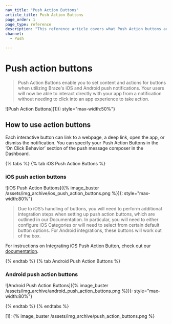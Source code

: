 ```yaml
---
nav_title: "Push Action Buttons"
article_title: Push Action Buttons
page_order: 1
page_type: reference
description: "This reference article covers what Push Action buttons are and the difference across iOS and Android platforms."
channel:
  - Push

---
```


# Push action buttons

> Push Action Buttons enable you to set content and actions for buttons when utilizing Braze's iOS and Android push notifications. Your users will now be able to interact directly with your app from a notification without needing to click into an app experience to take action.

![Push Action Buttons][1]{: style="max-width:50%"}

## How to use action buttons

Each interactive button can link to a webpage, a deep link, open the app, or dismiss the notification. You can specify your Push Action Buttons in the ‘On Click Behavior’ section of the push message composer in the Dashboard.

{% tabs %} 
{% tab iOS Push Action Buttons %}

### iOS push action buttons
![iOS Push Action Buttons]({% image_buster /assets/img_archive/ios_push_action_buttons.png %}){: style="max-width:80%"}

>  Due to iOS’s handling of buttons, you will need to perform additional integration steps when setting up push action buttons, which are outlined in our Documentation. In particular, you will need to either configure iOS Categories or will need to select from certain default button options. For Android integrations, these buttons will work out of the box.

For instructions on Integrating iOS Push Action Button, check out our [documentation]({{site.baseurl}}/developer_guide/platform_integration_guides/ios/push_notifications/customization/action_buttons/).

{% endtab %} 
{% tab Android Push Action Buttons %}

### Android push action buttons
![Android Push Action Buttons]({% image_buster /assets/img_archive/android_push_action_buttons.png %}){: style="max-width:80%"}

{% endtab %} 
{% endtabs %} 


[1]: {% image_buster /assets/img_archive/push_action_buttons.png %}

